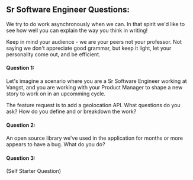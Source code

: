 ## Sr Software Engineer Questions: 

We try to do work asynchronously when we can. In that spirit we'd like to see how well you can explain the way you think in writing! 

Keep in mind your audience - we are your peers not your professor. 
Not saying we don't appreciate good grammar, but keep it light, let your personality come out, and be efficient. 

#### Question 1: 

Let's imagine a scenario where you are a Sr Software Engineer working at Vangst, and you are working with your Product Manager to shape a new story to work on in an upcomming cycle. 

The feature request is to add a geolocation API. What questions do you ask? How do you define and or breakdown the work? 


#### Question 2: 

An open source library we've used in the application for months or more appears to have a bug. What do you do? 

#### Question 3: 

(Self Starter Question)
